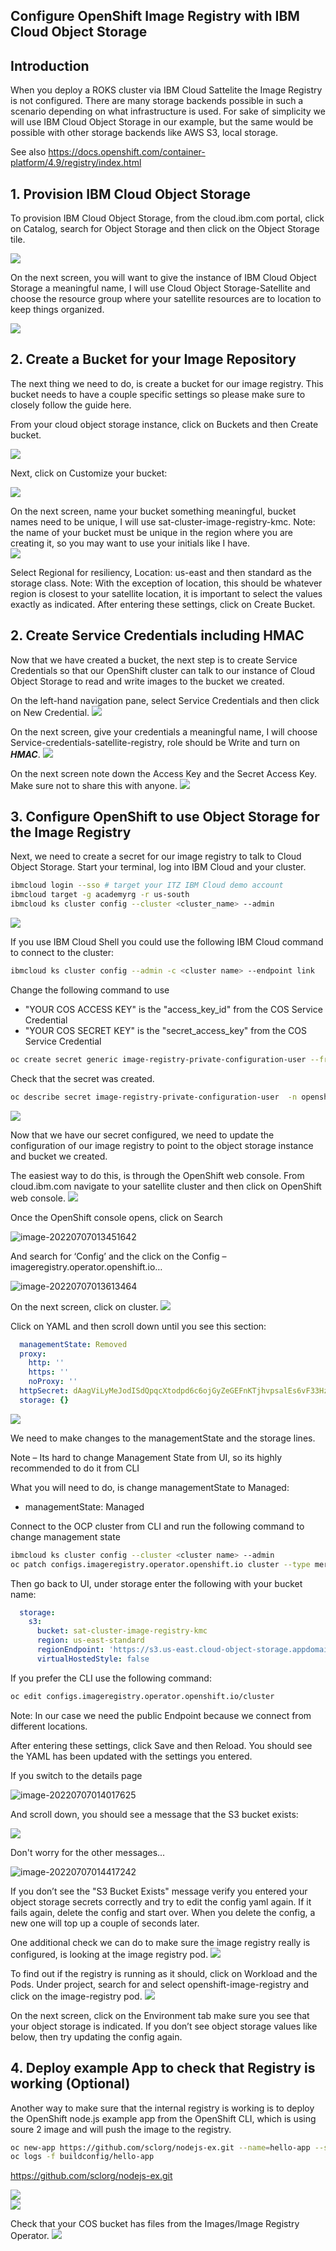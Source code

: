 ## Configure OpenShift Image Registry with IBM Cloud Object Storage

## Introduction
When you deploy a ROKS cluster via IBM Cloud Sattelite the Image Registry is not configured. There are many storage backends possible in such a scenario depending on what infrastructure is used. For sake of simplicity we will use IBM Cloud Object Storage in our example, but the same would be possible with other storage backends like AWS S3, local storage.

See also <https://docs.openshift.com/container-platform/4.9/registry/index.html>

## 1. Provision IBM Cloud Object Storage 
To provision IBM Cloud Object Storage, from the cloud.ibm.com portal, click on Catalog, search for Object Storage and then click on the Object Storage tile.

![](images/cos-1.png)   

On the next screen, you will want to give the instance of IBM Cloud Object Storage a meaningful name, I will use Cloud Object Storage-Satellite and choose the resource group where your satellite resources are to location to keep things organized.

![](images/cos-2.png)  

## 2. Create a Bucket for your Image Repository
The next thing we need to do, is create a bucket for our image registry.  This bucket needs to have a couple specific settings so please make sure to closely follow the guide here.

From your cloud object storage instance, click on Buckets and then Create bucket.

![](images/cos-3.png)    

Next, click on Customize your bucket:

![](images/cos-4.png)  

On the next screen, name your bucket something meaningful, bucket names need to be unique, I will use sat-cluster-image-registry-kmc.   Note: the name of your bucket must be unique in the region where you are creating it, so you may want to use your initials like I have.  
![](images/cos-5.png)  

Select Regional for resiliency, Location: us-east and then standard as the storage class.  Note: With the exception of location, this should be whatever region is closest to your satellite location, it is important to select the values exactly as indicated.  After entering these settings, click on Create Bucket. 

## 2. Create Service Credentials including HMAC
Now that we have created a bucket, the next step is to create Service Credentials so that our OpenShift cluster can talk to our instance of Cloud Object Storage to read and write images to the bucket we created.

On the left-hand navigation pane, select Service Credentials and then click on New Credential.
![](images/cos-6.png)   

On the next screen, give your credentials a meaningful name, I will choose Service-credentials-satellite-registry, role should be Write and turn on ***HMAC***.
![](images/cos-7.png)  

On the next screen note down the Access Key and the Secret Access Key. Make sure not to share this with anyone.
![](images/cos-8.png)   

## 3. Configure OpenShift to use Object Storage for the Image Registry
Next, we need to create a secret for our image registry to talk to Cloud Object Storage.  Start your terminal, log into IBM Cloud and your cluster.
```sh
ibmcloud login --sso # target your ITZ IBM Cloud demo account
ibmcloud target -g academyrg -r us-south
ibmcloud ks cluster config --cluster <cluster_name> --admin
```
![](images/cos-9.png)  

If you use IBM Cloud Shell you could use the following IBM Cloud command to connect to the cluster:
```sh
ibmcloud ks cluster config --admin -c <cluster name> --endpoint link
````

Change the following command to use

- "YOUR COS ACCESS KEY" is the "access_key_id" from the COS Service Credential
- "YOUR COS SECRET KEY" is the "secret_access_key" from the COS Service Credential

```sh
oc create secret generic image-registry-private-configuration-user --from-literal=REGISTRY_STORAGE_S3_ACCESSKEY=<YOUR COS ACCESS KEY> --from-literal=REGISTRY_STORAGE_S3_SECRETKEY=<YOUR COS SECRET KEY> --namespace openshift-image-registry
```

Check that the secret was created.
```sh
oc describe secret image-registry-private-configuration-user  -n openshift-image-registry
````
![](images/cos-10.png)  

Now that we have our secret configured, we need to update the configuration of our image registry to point to the object storage instance and bucket we created.

The easiest way to do this, is through the OpenShift web console.  From cloud.ibm.com navigate to your satellite cluster and then click on OpenShift web console.
![](images/cos-11.png)  

Once the OpenShift console opens, click on Search

![image-20220707013451642](.pastes/image-20220707013451642-16571504923561.png) 

And search for ‘Config’ and the click on the Config – imageregistry.operator.openshift.io…

![image-20220707013613464](.pastes/image-20220707013613464.png)

On the next screen, click on cluster.
![](images/cos-12.png)  

Click on YAML and then scroll down until you see this section:
```yaml
  managementState: Removed
  proxy:
    http: ''
    https: ''
    noProxy: ''
  httpSecret: dAagViLyMeJodISdQpqcXtodpd6c6ojGyZeGEFnKTjhvpsalEs6vF33Hz5iSldS6
  storage: {}
````
![](images/cos-13.png)  

We need to make changes to the managementState and the storage lines.

Note – Its hard to change Management State from UI, so its highly recommended to do it from CLI

What you will need to do, is change managementState to Managed:
 * managementState: Managed

Connect to the OCP cluster from CLI and run the following command to change management state
```sh	
ibmcloud ks cluster config --cluster <cluster name> --admin
oc patch configs.imageregistry.operator.openshift.io cluster --type merge --patch '{"spec":{"managementState":"Managed"}}'
```

Then go back to UI, under storage enter the following with your bucket name:
```yaml
  storage:
    s3:
      bucket: sat-cluster-image-registry-kmc
      region: us-east-standard
      regionEndpoint: 'https://s3.us-east.cloud-object-storage.appdomain.cloud'
      virtualHostedStyle: false
```

If you prefer the CLI use the following command:
```sh
oc edit configs.imageregistry.operator.openshift.io/cluster
```
Note: In our case we need the public Endpoint because we connect from different locations.

After entering these settings, click Save and then Reload.  You should see the YAML has been updated with the settings you entered.

If you switch to the details page

![image-20220707014017625](.pastes/image-20220707014017625.png)

And scroll down, you should see a message that the S3 bucket exists:

![](images/cos-14.png)

Don't worry for the other messages...

![image-20220707014417242](.pastes/image-20220707014417242.png)

   

If you don’t see the "S3 Bucket Exists" message verify you entered your object storage secrets correctly and try to edit the config yaml again.  If it fails again, delete the config and start over.  When you delete the config, a new one will top up a couple of seconds later.

One additional check we can do to make sure the image registry really is configured, is looking at the image registry pod.
![](images/cos-15.png)

To find out if the registry is running as it should, click on Workload and the Pods.  Under project, search for and select openshift-image-registry and click on the image-registry pod.
![](images/cos-16.png)


On the next screen, click on the Environment tab make sure you see that your object storage is indicated.  If you don’t see object storage values like below, then try updating the config again.

## 4. Deploy example App to check that Registry is working (Optional)
Another way to make sure that the internal registry is working is to deploy the OpenShift node.js example app from the OpenShift CLI, which is using soure 2 image and will push the image to the registry.
```sh
oc new-app https://github.com/sclorg/nodejs-ex.git --name=hello-app --strategy=source
oc logs -f buildconfig/hello-app
```
<https://github.com/sclorg/nodejs-ex.git>

![](images/cos-18.png)  
![](images/cos-17.png)  

Check that your COS bucket has files from the Images/Image Registry Operator.
![](images/cos-19.png)  
